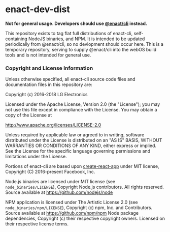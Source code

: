 # enact-dev-dist

**Not for general usage. Developers should use [@enact/cli](https://github.com/enactjs/cli) instead.**

This repository exists to tag flat full distributions of enact-cli, self-containing NodeJS binaries, and NPM. It is intended to be updated periodically from @enact/cli, so no devlopment should occur here. This is a temporary repository, serving to supply @enact/cli into the webOS build tools and is not intended for general use.


### Copyright and License Information

Unless otherwise specified, all enact-cli source code files and documentation files in this repository are:

Copyright (c) 2016-2018 LG Electronics

Licensed under the Apache License, Version 2.0 (the "License"); you may not use this file except in compliance with the License. You may obtain a copy of the License at

http://www.apache.org/licenses/LICENSE-2.0

Unless required by applicable law or agreed to in writing, software distributed under the License is distributed on an "AS IS" BASIS, WITHOUT WARRANTIES OR CONDITIONS OF ANY KIND, either express or implied. See the License for the specific language governing permissions and limitations under the License.

Portions of enact-cli are based upon [create-react-app](https://github.com/facebookincubator/create-react-app) under MIT license, Copyright (C) 2016-present Facebook, Inc.

Node.js binaries are licensed under MIT license (see `node_binaries/LICENSE`), Copyright Node.js contributors. All rights reserved. Source available at https://github.com/nodejs/node

NPM application is licensed under The Artistic License 2.0 (see `node_binaries/npm/LICENSE`), Copyright (c) npm, Inc. and Contributors. Source available at https://github.com/npm/npm
Node package dependencies, Copyright (c) their respective copyright owners. Licensed on their respective license terms.
